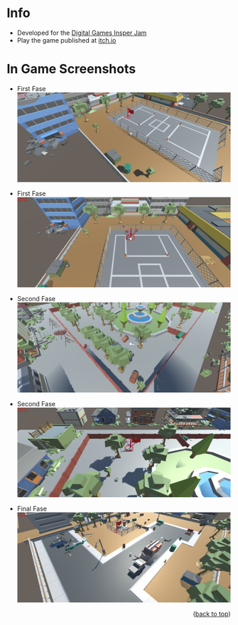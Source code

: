 <a name="readme-top"></a>

# Info

- Developed for the [Digital Games Insper Jam](https://itch.io/jam/insper222-projeto2/entries)
- Play the game published at [itch.io](https://delattre.itch.io/tinygolf)


# In Game Screenshots

- First Fase
![sh1]

- First Fase
![sh1_2]

- Second Fase
![sh2]

- Second Fase
![sh2_2]

- Final Fase
![sh3]

<!-- MARKDOWN LINKS & IMAGES -->

[sh1]:          Builds/Prints/Fase1.png
[sh1_2]:        Builds/Prints/Fase1-2.png
[sh2]:          Builds/Prints/Fase2.png
[sh2_2]:        Builds/Prints/Fase2-2.png
[sh3]:          Builds/Prints/Fase3.png

<p align="right">(<a href="#readme-top">back to top</a>)</p>
